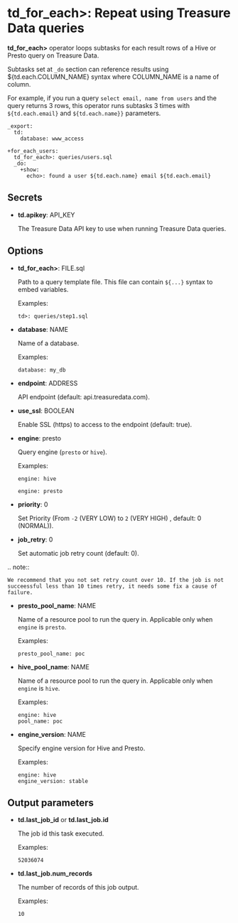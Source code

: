 # td_for_each>: Repeat using Treasure Data queries

**td_for_each>** operator loops subtasks for each result rows of a Hive or Presto query on Treasure Data.

Subtasks set at `_do` section can reference results using ${td.each.COLUMN_NAME} syntax where COLUMN_NAME is a name of column.

For example, if you run a query `select email, name from users` and the query returns 3 rows, this operator runs subtasks 3 times with `${td.each.email}` and `${td.each.name}}` parameters.

    _export:
      td:
        database: www_access

    +for_each_users:
      td_for_each>: queries/users.sql
      _do:
        +show:
          echo>: found a user ${td.each.name} email ${td.each.email}

## Secrets

* **td.apikey**: API_KEY

  The Treasure Data API key to use when running Treasure Data queries.

## Options

* **td_for_each>**: FILE.sql

  Path to a query template file. This file can contain `${...}` syntax to embed variables.

  Examples:

  ```
  td>: queries/step1.sql
  ```

* **database**: NAME

  Name of a database.

  Examples:

  ```
  database: my_db
  ```

* **endpoint**: ADDRESS

  API endpoint (default: api.treasuredata.com).

* **use_ssl**: BOOLEAN

  Enable SSL (https) to access to the endpoint (default: true).

* **engine**: presto

  Query engine (`presto` or `hive`).

  Examples:

  ```
  engine: hive
  ```

  ```
  engine: presto
  ```

* **priority**: 0

  Set Priority (From `-2` (VERY LOW) to `2` (VERY HIGH) , default: 0 (NORMAL)).

* **job_retry**: 0

  Set automatic job retry count (default: 0).

.. note::

    We recommend that you not set retry count over 10. If the job is not succeessful less than 10 times retry, it needs some fix a cause of failure.

* **presto_pool_name**: NAME

  Name of a resource pool to run the query in.
  Applicable only when ``engine`` is ``presto``.

  Examples:

  ```
  presto_pool_name: poc
  ```

* **hive_pool_name**: NAME

  Name of a resource pool to run the query in.
  Applicable only when ``engine`` is ``hive``.

  Examples:

  ```
  engine: hive
  pool_name: poc
  ```

* **engine_version**: NAME

  Specify engine version for Hive and Presto.

  Examples:

  ```
  engine: hive
  engine_version: stable
  ```

## Output parameters

* **td.last_job_id** or **td.last_job.id**

  The job id this task executed.

  Examples:

  ```
  52036074
  ```

* **td.last_job.num_records**

  The number of records of this job output.
 
  Examples:
  
  ```
  10
  ```
